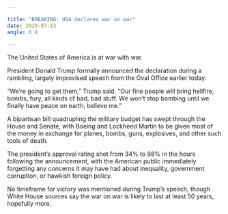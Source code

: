 ```yaml
---

title: "BREAKING: USA declares war on war"
date: 2020-07-13
angle: 0.8

---
```


The United States of America is at war with war.

President Donald Trump formally announced the declaration during a rambling, largely improvised speech from the Oval Office earlier today.

“We’re going to get them,” Trump said. “Our fine people will bring hellfire, bombs, fury, all kinds of bad, bad stuff. We won’t stop bombing until we finally have peace on earth, believe me.”

A bipartisan bill quadrupling the military budget has swept through the House and Senate, with Boeing and Lockheed Martin to be given most of the money in exchange for planes, bombs, guns, explosives, and other such tools of death.

The president’s approval rating shot from 34% to 98% in the hours following the announcement, with the American public immediately forgetting any concerns it may have had about inequality, government corruption, or hawkish foreign policy.

No timeframe for victory was mentioned during Trump’s speech, though White House sources say the war on war is likely to last at least 50 years, hopefully more.